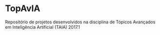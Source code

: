 # TopAvIA
Repositório de projetos desenvolvidos na disciplina de Tópicos Avançados em Inteligência Artificial (TAIA) 2017.1
